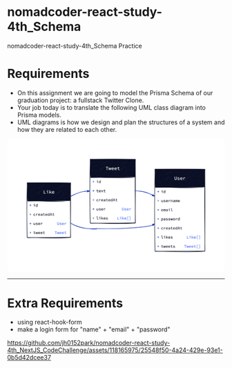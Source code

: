 # nomadcoder-react-study-4th_Schema

nomadcoder-react-study-4th_Schema Practice

# Requirements

-   On this assignment we are going to model the Prisma Schema of our graduation project: a fullstack Twitter Clone.
-   Your job today is to translate the following UML class diagram into Prisma models.
-   UML diagrams is how we design and plan the structures of a system and how they are related to each other.

[![alt text](image.png)](https://github.com/jh0152park/nomadcoder-react-study-4th_NextJS_CodeChallenge/raw/main/image.png)

---

# Extra Requirements

-   using react-hook-form
-   make a login form for "name" + "email" + "password"

https://github.com/jh0152park/nomadcoder-react-study-4th_NextJS_CodeChallenge/assets/118165975/25548f50-4a24-429e-93e1-0b5d42dcee37
